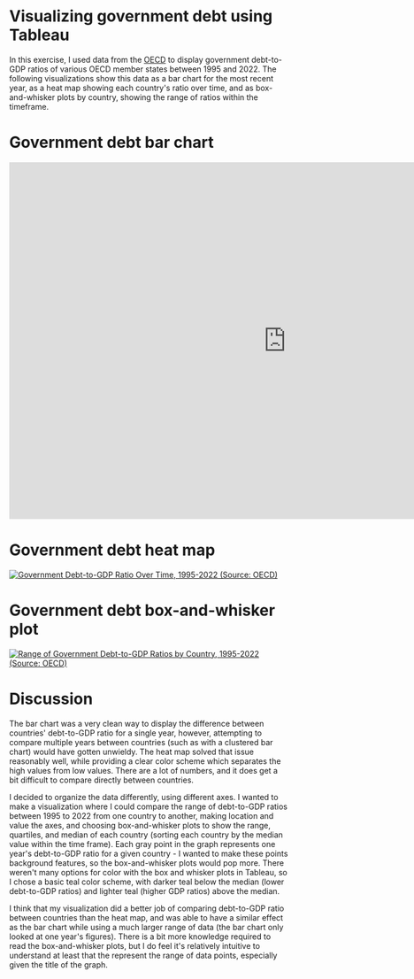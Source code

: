 # Visualizing government debt using Tableau
In this exercise, I used data from the [OECD](https://data.oecd.org/gga/general-government-debt.htm) to display government debt-to-GDP ratios of various OECD member states between 1995 and 2022. The following visualizations show this data as a bar chart for the most recent year, as a heat map showing each country's ratio over time, and as box-and-whisker plots by country, showing the range of ratios within the timeframe. 

# Government debt bar chart
<iframe src="https://data.oecd.org/chart/7kjp" width="1000" height="645" style="border: 0" mozallowfullscreen="true" webkitallowfullscreen="true" allowfullscreen="true"><a href="https://data.oecd.org/chart/7kjp" target="_blank">OECD Chart: General government debt, Total, % of GDP, Annual, 2015</a></iframe>

# Government debt heat map
<div class='tableauPlaceholder' id='viz1706431922514' style='position: relative'><noscript><a href='#'><img alt='Government Debt-to-GDP Ratio Over Time, 1995-2022 (Source: OECD) ' src='https:&#47;&#47;public.tableau.com&#47;static&#47;images&#47;Go&#47;GovernmentDebt_17064318793230&#47;GovernmentDebt-to-GDPRatioOverTime1995-2022SourceOECD&#47;1_rss.png' style='border: none' /></a></noscript><object class='tableauViz'  style='display:none;'><param name='host_url' value='https%3A%2F%2Fpublic.tableau.com%2F' /> <param name='embed_code_version' value='3' /> <param name='site_root' value='' /><param name='name' value='GovernmentDebt_17064318793230&#47;GovernmentDebt-to-GDPRatioOverTime1995-2022SourceOECD' /><param name='tabs' value='no' /><param name='toolbar' value='yes' /><param name='static_image' value='https:&#47;&#47;public.tableau.com&#47;static&#47;images&#47;Go&#47;GovernmentDebt_17064318793230&#47;GovernmentDebt-to-GDPRatioOverTime1995-2022SourceOECD&#47;1.png' /> <param name='animate_transition' value='yes' /><param name='display_static_image' value='yes' /><param name='display_spinner' value='yes' /><param name='display_overlay' value='yes' /><param name='display_count' value='yes' /><param name='language' value='en-US' /><param name='filter' value='publish=yes' /></object></div>                
<script type='text/javascript'>                    
  var divElement = document.getElementById('viz1706431922514');                    
  var vizElement = divElement.getElementsByTagName('object')[0];                    
  vizElement.style.width='100%';vizElement.style.height=(divElement.offsetWidth*0.75)+'px';                    
  var scriptElement = document.createElement('script');                    
  scriptElement.src = 'https://public.tableau.com/javascripts/api/viz_v1.js';                    
  vizElement.parentNode.insertBefore(scriptElement, vizElement);                
</script>

# Government debt box-and-whisker plot
<div class='tableauPlaceholder' id='viz1706561769928' style='position: relative'><noscript><a href='#'><img alt='Range of Government Debt-to-GDP Ratios by Country, 1995-2022 (Source: OECD) ' src='https:&#47;&#47;public.tableau.com&#47;static&#47;images&#47;Go&#47;GovernmentDebt-myversion&#47;Sheet1&#47;1_rss.png' style='border: none' /></a></noscript><object class='tableauViz'  style='display:none;'><param name='host_url' value='https%3A%2F%2Fpublic.tableau.com%2F' /> <param name='embed_code_version' value='3' /> <param name='site_root' value='' /><param name='name' value='GovernmentDebt-myversion&#47;Sheet1' /><param name='tabs' value='no' /><param name='toolbar' value='yes' /><param name='static_image' value='https:&#47;&#47;public.tableau.com&#47;static&#47;images&#47;Go&#47;GovernmentDebt-myversion&#47;Sheet1&#47;1.png' /> <param name='animate_transition' value='yes' /><param name='display_static_image' value='yes' /><param name='display_spinner' value='yes' /><param name='display_overlay' value='yes' /><param name='display_count' value='yes' /><param name='language' value='en-US' /><param name='filter' value='publish=yes' /></object></div>                
<script type='text/javascript'>                    
  var divElement = document.getElementById('viz1706561769928');                    
  var vizElement = divElement.getElementsByTagName('object')[0];                    
  vizElement.style.width='100%';vizElement.style.height=(divElement.offsetWidth*0.75)+'px';                    
  var scriptElement = document.createElement('script');                    
  scriptElement.src = 'https://public.tableau.com/javascripts/api/viz_v1.js';                    
  vizElement.parentNode.insertBefore(scriptElement, vizElement);                
</script>

# Discussion
The bar chart was a very clean way to display the difference between countries' debt-to-GDP ratio for a single year, however, attempting to compare multiple years between countries (such as with a clustered bar chart) would have gotten unwieldy. The heat map solved that issue reasonably well, while providing a clear color scheme which separates the high values from low values. There are a lot of numbers, and it does get a bit difficult to compare directly between countries.

I decided to organize the data differently, using different axes. I wanted to make a visualization where I could compare the range of debt-to-GDP ratios between 1995 to 2022 from one country to another, making location and value the axes, and choosing box-and-whisker plots to show the range, quartiles, and median of each country (sorting each country by the median value within the time frame). Each gray point in the graph represents one year's debt-to-GDP ratio for a given country - I wanted to make these points background features, so the box-and-whisker plots would pop more. There weren't many options for color with the box and whisker plots in Tableau, so I chose a basic teal color scheme, with darker teal below the median (lower debt-to-GDP ratios) and lighter teal (higher GDP ratios) above the median. 

I think that my visualization did a better job of comparing debt-to-GDP ratio between countries than the heat map, and was able to have a similar effect as the bar chart while using a much larger range of data (the bar chart only looked at one year's figures). There is a bit more knowledge required to read the box-and-whisker plots, but I do feel it's relatively intuitive to understand at least that the represent the range of data points, especially given the title of the graph.
